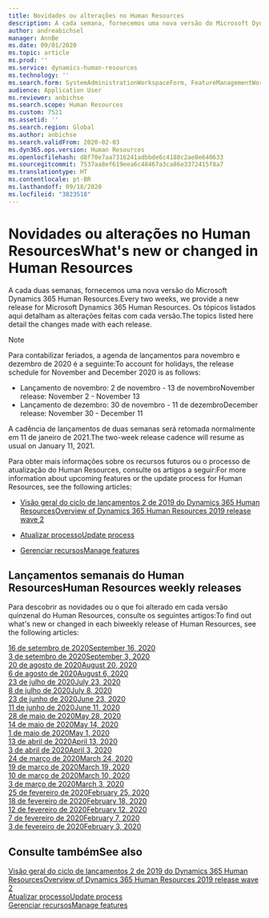 ```yaml
---
title: Novidades ou alterações no Human Resources
description: A cada semana, fornecemos uma nova versão do Microsoft Dynamics 365 Human Resources. Os tópicos listados aqui detalham as alterações feitas toda semana.
author: andreabichsel
manager: AnnBe
ms.date: 09/01/2020
ms.topic: article
ms.prod: ''
ms.service: dynamics-human-resources
ms.technology: ''
ms.search.form: SystemAdministrationWorkspaceForm, FeatureManagementWorkspace
audience: Application User
ms.reviewer: anbichse
ms.search.scope: Human Resources
ms.custom: 7521
ms.assetid: ''
ms.search.region: Global
ms.author: anbichse
ms.search.validFrom: 2020-02-03
ms.dyn365.ops.version: Human Resources
ms.openlocfilehash: d8f70e7aa7316241adbbde6c4188c2ae0e640633
ms.sourcegitcommit: 7537aa8ef619eea6c48467a3ca86e3372415f8a7
ms.translationtype: HT
ms.contentlocale: pt-BR
ms.lasthandoff: 09/18/2020
ms.locfileid: "3823518"
---
```

# <a name="whats-new-or-changed-in-human-resources"></a><span data-ttu-id="ff270-104">Novidades ou alterações no Human Resources</span><span class="sxs-lookup"><span data-stu-id="ff270-104">What's new or changed in Human Resources</span></span>

<span data-ttu-id="ff270-105">A cada duas semanas, fornecemos uma nova versão do Microsoft Dynamics 365 Human Resources.</span><span class="sxs-lookup"><span data-stu-id="ff270-105">Every two weeks, we provide a new release for Microsoft Dynamics 365 Human Resources.</span></span> <span data-ttu-id="ff270-106">Os tópicos listados aqui detalham as alterações feitas com cada versão.</span><span class="sxs-lookup"><span data-stu-id="ff270-106">The topics listed here detail the changes made with each release.</span></span>

>[!NOTE]
><span data-ttu-id="ff270-107">Para contabilizar feriados, a agenda de lançamentos para novembro e dezembro de 2020 é a seguinte:</span><span class="sxs-lookup"><span data-stu-id="ff270-107">To account for holidays, the release schedule for November and December 2020 is as follows:</span></span>
>
>- <span data-ttu-id="ff270-108">Lançamento de novembro: 2 de novembro - 13 de novembro</span><span class="sxs-lookup"><span data-stu-id="ff270-108">November release: November 2 - November 13</span></span>
>- <span data-ttu-id="ff270-109">Lançamento de dezembro: 30 de novembro - 11 de dezembro</span><span class="sxs-lookup"><span data-stu-id="ff270-109">December release: November 30 - December 11</span></span>
> 
><span data-ttu-id="ff270-110">A cadência de lançamentos de duas semanas será retomada normalmente em 11 de janeiro de 2021.</span><span class="sxs-lookup"><span data-stu-id="ff270-110">The two-week release cadence will resume as usual on January 11, 2021.</span></span>

<span data-ttu-id="ff270-111">Para obter mais informações sobre os recursos futuros ou o processo de atualização do Human Resources, consulte os artigos a seguir:</span><span class="sxs-lookup"><span data-stu-id="ff270-111">For more information about upcoming features or the update process for Human Resources, see the following articles:</span></span> 

- [<span data-ttu-id="ff270-112">Visão geral do ciclo de lançamentos 2 de 2019 do Dynamics 365 Human Resources</span><span class="sxs-lookup"><span data-stu-id="ff270-112">Overview of Dynamics 365 Human Resources 2019 release wave 2</span></span>](https://docs.microsoft.com/dynamics365-release-plan/2019wave2/dynamics365-human-resources/)

- [<span data-ttu-id="ff270-113">Atualizar processo</span><span class="sxs-lookup"><span data-stu-id="ff270-113">Update process</span></span>](hr-admin-setup-update-process.md)

- [<span data-ttu-id="ff270-114">Gerenciar recursos</span><span class="sxs-lookup"><span data-stu-id="ff270-114">Manage features</span></span>](hr-admin-manage-features.md)

## <a name="human-resources-weekly-releases"></a><span data-ttu-id="ff270-115">Lançamentos semanais do Human Resources</span><span class="sxs-lookup"><span data-stu-id="ff270-115">Human Resources weekly releases</span></span>

<span data-ttu-id="ff270-116">Para descobrir as novidades ou o que foi alterado em cada versão quinzenal do Human Resources, consulte os seguintes artigos:</span><span class="sxs-lookup"><span data-stu-id="ff270-116">To find out what's new or changed in each biweekly release of Human Resources, see the following articles:</span></span>

[<span data-ttu-id="ff270-117">16 de setembro de 2020</span><span class="sxs-lookup"><span data-stu-id="ff270-117">September 16, 2020</span></span>](hr-whats-new-2020-09-16.md)</br>
[<span data-ttu-id="ff270-118">3 de setembro de 2020</span><span class="sxs-lookup"><span data-stu-id="ff270-118">September 3, 2020</span></span>](hr-whats-new-2020-09-03.md)</br>
[<span data-ttu-id="ff270-119">20 de agosto de 2020</span><span class="sxs-lookup"><span data-stu-id="ff270-119">August 20, 2020</span></span>](hr-whats-new-2020-08-20.md)</br>
[<span data-ttu-id="ff270-120">6 de agosto de 2020</span><span class="sxs-lookup"><span data-stu-id="ff270-120">August 6, 2020</span></span>](hr-whats-new-2020-08-06.md)</br>
[<span data-ttu-id="ff270-121">23 de julho de 2020</span><span class="sxs-lookup"><span data-stu-id="ff270-121">July 23, 2020</span></span>](hr-whats-new-2020-07-23.md)</br>
[<span data-ttu-id="ff270-122">8 de julho de 2020</span><span class="sxs-lookup"><span data-stu-id="ff270-122">July 8, 2020</span></span>](hr-whats-new-2020-07-08.md)</br>
[<span data-ttu-id="ff270-123">23 de junho de 2020</span><span class="sxs-lookup"><span data-stu-id="ff270-123">June 23, 2020</span></span>](hr-whats-new-2020-06-23.md)</br>
[<span data-ttu-id="ff270-124">11 de junho de 2020</span><span class="sxs-lookup"><span data-stu-id="ff270-124">June 11, 2020</span></span>](hr-whats-new-2020-06-11.md)</br>
[<span data-ttu-id="ff270-125">28 de maio de 2020</span><span class="sxs-lookup"><span data-stu-id="ff270-125">May 28, 2020</span></span>](hr-whats-new-2020-05-28.md)</br>
[<span data-ttu-id="ff270-126">14 de maio de 2020</span><span class="sxs-lookup"><span data-stu-id="ff270-126">May 14, 2020</span></span>](hr-whats-new-2020-05-14.md)</br>
[<span data-ttu-id="ff270-127">1 de maio de 2020</span><span class="sxs-lookup"><span data-stu-id="ff270-127">May 1, 2020</span></span>](hr-whats-new-2020-05-01.md)</br>
[<span data-ttu-id="ff270-128">13 de abril de 2020</span><span class="sxs-lookup"><span data-stu-id="ff270-128">April 13, 2020</span></span>](hr-whats-new-2020-04-13.md)</br>
[<span data-ttu-id="ff270-129">3 de abril de 2020</span><span class="sxs-lookup"><span data-stu-id="ff270-129">April 3, 2020</span></span>](hr-whats-new-2020-04-03.md)</br>
[<span data-ttu-id="ff270-130">24 de março de 2020</span><span class="sxs-lookup"><span data-stu-id="ff270-130">March 24, 2020</span></span>](hr-whats-new-2020-03-24.md)</br>
[<span data-ttu-id="ff270-131">19 de março de 2020</span><span class="sxs-lookup"><span data-stu-id="ff270-131">March 19, 2020</span></span>](hr-whats-new-2020-03-19.md)</br>
[<span data-ttu-id="ff270-132">10 de março de 2020</span><span class="sxs-lookup"><span data-stu-id="ff270-132">March 10, 2020</span></span>](hr-whats-new-2020-03-10.md)</br>
[<span data-ttu-id="ff270-133">3 de março de 2020</span><span class="sxs-lookup"><span data-stu-id="ff270-133">March 3, 2020</span></span>](hr-whats-new-2020-03-03.md)</br>
[<span data-ttu-id="ff270-134">25 de fevereiro de 2020</span><span class="sxs-lookup"><span data-stu-id="ff270-134">February 25, 2020</span></span>](hr-whats-new-2020-02-25.md)</br>
[<span data-ttu-id="ff270-135">18 de fevereiro de 2020</span><span class="sxs-lookup"><span data-stu-id="ff270-135">February 18, 2020</span></span>](hr-whats-new-2020-02-18.md)</br>
[<span data-ttu-id="ff270-136">12 de fevereiro de 2020</span><span class="sxs-lookup"><span data-stu-id="ff270-136">February 12, 2020</span></span>](hr-whats-new-2020-02-12.md)</br>
[<span data-ttu-id="ff270-137">7 de fevereiro de 2020</span><span class="sxs-lookup"><span data-stu-id="ff270-137">February 7, 2020</span></span>](hr-whats-new-2020-02-07.md)</br>
[<span data-ttu-id="ff270-138">3 de fevereiro de 2020</span><span class="sxs-lookup"><span data-stu-id="ff270-138">February 3, 2020</span></span>](hr-whats-new-2020-02-03.md)

## <a name="see-also"></a><span data-ttu-id="ff270-139">Consulte também</span><span class="sxs-lookup"><span data-stu-id="ff270-139">See also</span></span>

[<span data-ttu-id="ff270-140">Visão geral do ciclo de lançamentos 2 de 2019 do Dynamics 365 Human Resources</span><span class="sxs-lookup"><span data-stu-id="ff270-140">Overview of Dynamics 365 Human Resources 2019 release wave 2</span></span>](https://docs.microsoft.com/dynamics365-release-plan/2019wave2/dynamics365-human-resources/)</br>
[<span data-ttu-id="ff270-141">Atualizar processo</span><span class="sxs-lookup"><span data-stu-id="ff270-141">Update process</span></span>](hr-admin-setup-update-process.md)</br>
[<span data-ttu-id="ff270-142">Gerenciar recursos</span><span class="sxs-lookup"><span data-stu-id="ff270-142">Manage features</span></span>](hr-admin-manage-features.md)
